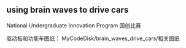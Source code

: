 ## using brain waves to drive cars

National Undergraduate Innovation Program 国创比赛

驱动板和功能车图纸：
MyCodeDisk/brain_waves_drive_cars/相关图纸